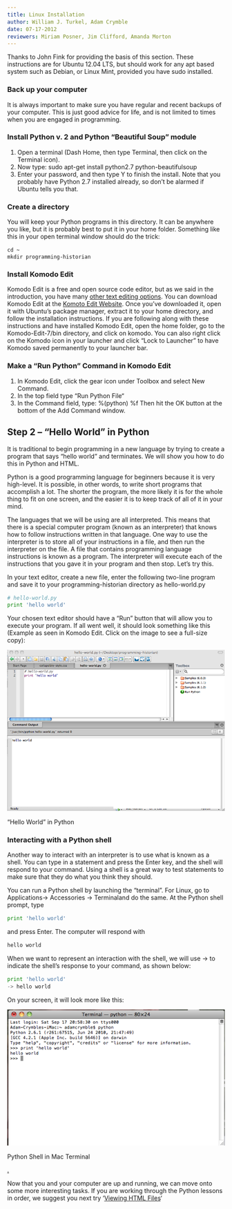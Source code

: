 ```yaml
---
title: Linux Installation
author: William J. Turkel, Adam Crymble
date: 07-17-2012
reviewers: Miriam Posner, Jim Clifford, Amanda Morton
---
```


Thanks to John Fink for providing the basis of this section. These
instructions are for Ubuntu 12.04 LTS, but should work for any apt based
system such as Debian, or Linux Mint, provided you have sudo installed.

### Back up your computer

It is always important to make sure you have regular and recent backups
of your computer. This is just good advice for life, and is not limited
to times when you are engaged in programming.

### Install Python v. 2 and Python “Beautiful Soup” module

1.  Open a terminal (Dash Home, then type Terminal, then click on the
    Terminal icon).
2.  Now type: sudo apt-get install python2.7 python-beautifulsoup
3.  Enter your password, and then type Y to finish the install. Note
    that you probably have Python 2.7 installed already, so don’t be
    alarmed if Ubuntu tells you that.

### Create a directory

You will keep your Python programs in this directory. It can be anywhere
you like, but it is probably best to put it in your home folder.
Something like this in your open terminal window should do the trick:

``` plain
cd ~
mkdir programming-historian
```

### Install Komodo Edit

Komodo Edit is a free and open source code editor, but as we said in the
introduction, you have many [other text editing options][]. You can
download Komodo Edit at the [Komoto Edit Website][]. Once you’ve
downloaded it, open it with Ubuntu’s package manager, extract it to your
home directory, and follow the installation instructions. If you are
following along with these instructions and have installed Komodo Edit,
open the home folder, go to the Komodo-Edit-7/bin directory, and click
on komodo. You can also right click on the Komodo icon in your launcher
and click “Lock to Launcher” to have Komodo saved permanently to your
launcher bar.

### Make a “Run Python” Command in Komodo Edit

1.  In Komodo Edit, click the gear icon under Toolbox and select New
    Command.
2.  In the top field type “Run Python File“
3.  In the Command field, type: %(python) %f Then hit the OK button at
    the bottom of the Add Command window.

Step 2 – “Hello World” in Python
--------------------------------

It is traditional to begin programming in a new language by trying to
create a program that says “hello world” and terminates. We will show
you how to do this in Python and HTML.

Python is a good programming language for beginners because it is very
high-level. It is possible, in other words, to write short programs that
accomplish a lot. The shorter the program, the more likely it is for the
whole thing to fit on one screen, and the easier it is to keep track of
all of it in your mind.

The languages that we will be using are all interpreted. This means that
there is a special computer program (known as an interpreter) that knows
how to follow instructions written in that language. One way to use the
interpreter is to store all of your instructions in a file, and then run
the interpreter on the file. A file that contains programming language
instructions is known as a program. The interpreter will execute each of
the instructions that you gave it in your program and then stop. Let’s
try this.

In your text editor, create a new file, enter the following two-line
program and save it to your programming-historian directory as
hello-world.py

``` python
# hello-world.py
print 'hello world'
```

Your chosen text editor should have a “Run” button that will allow you
to execute your program. If all went well, it should look something like
this (Example as seen in Komodo Edit. Click on the image to see a
full-size copy):

![hello world in Komodo Edit on a Mac][]

“Hello World” in Python

### Interacting with a Python shell

Another way to interact with an interpreter is to use what is known as a
shell. You can type in a statement and press the Enter key, and the
shell will respond to your command. Using a shell is a great way to test
statements to make sure that they do what you think they should.

You can run a Python shell by launching the “terminal”. For Linux, go to
Applications-\> Accessories -\> Terminaland do the same. At the Python
shell prompt, type

``` python
print 'hello world'
```

and press Enter. The computer will respond with

``` python
hello world
```

When we want to represent an interaction with the shell, we will use -\>
to indicate the shell’s response to your command, as shown below:

``` python
print 'hello world'
-> hello world
```

On your screen, it will look more like this:

![hello world terminal on a Mac][]

Python Shell in Mac Terminal

[.][]

Now that you and your computer are up and running, we can move onto some
more interesting tasks. If you are working through the Python lessons in
order, we suggest you next try ‘[Viewing HTML Files][]‘

  [other text editing options]: http://wiki.python.org/moin/PythonEditors/
  [Komoto Edit Website]: http://www.activestate.com/komodo-edit
  [hello world in Komodo Edit on a Mac]: ../images/hello-world1.png
    "hello-world"
  [hello world terminal on a Mac]: ../images/hello-world-terminal.png
    "hello-world-terminal"
  [.]: lesson-1-2-viewing-html-files
  [Viewing HTML Files]: /lessons/viewing-html-files
